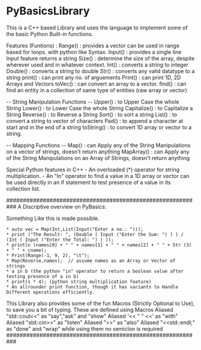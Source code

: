 # PyBasicsLibrary
This is a C++ based Library and uses the language to implement some of the basic Python Built-in functions.

Features (Funtions) :
Range()      : provides a vector<double> can be used in range based for loops. with python like Syntax.
Input()      : provides a single line Input feature returns a string
Size()       : determine the size of the array, despite wherever used and in whatever context.
Int()        : converts a string to integer
Double()     : converts a string to double
Str()        : converts any valid datatype to a string
print()      : can print any no. of arguements
Print()      : can print 1D, 2D Arrays and Vectors
toVec()      : can convert an array to a vector.
find()       : can find an entity in a collection of same type of entities (raw array or vector)

 -- String Manipulation Functions --
Upper()      : to Upper Case the whole String
Lower()      : to Lower Case the whole String
Capitalize() : to Capitalize a String
Reverse()    : to Reverse a String
Sort()       : to sort a string
List()       : to convert a string to vector of characters
Pad()        : to append a character at start and in the end of a string
toString()   : to convert 1D array or vector to a string.

  -- Mapping Functions -- 
Map()        : can Apply any of the String Manipulations on a vector of strings, doesn't return anything
MapArray()   : can Apply any of the String Manipulations on an Array of Strings, doesn't return anything

Special Python features in C++
	- An overloaded (*) operator for string multiplication.
	- An "In" operator to find a value in a 1D array or vector can 
	  be used directly in an if statement to test presence of a value in its collection list.


###########################################################
A Discriptive overview on PyBasics:

Something Like this is made possible.
	
	* auto vec = Map(Int,List(Input("Enter a no.: ")));
	* print ("The Result: ", (Double ( Input ("Enter the Sum: ") ) ) / (Int ( Input ("Enter the Total: ") ) ));
	* println (names[0] + " " + names[1] + " " + names[2] + " " + Str (3) + " " + cname);
	* Print(Range(-1, 9, 2), "\t");
	* Map(Reverse,names);  // assume names as an Array or Vector of strings
	* a in b (the python "in" operator to return a boolean value after testing presence of a in b)
	* print(s * 4); (python string multiplication feature)
	* An allrounder print function, though it has variants to Handle Different operations efficiently.

This Library also provides some of the fun Macros (Strictly Optional to Use), to save you 
a bit of typing.
These are defined using Macros
Aliased "std::cout<<"    as "say","ask" and "show"
Aliased '<< " " <<'      as "with"
Aliased "std::cin>>"     as "listen"
Aliased ">>"             as "also"
Aliased "<<std::endl;"   as "done" and "wrap" while using them no semiclon is required
###########################################################
